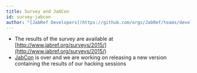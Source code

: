 ```yaml
---
title: Survey and JabCon
id: survey-jabcon
author: "[JabRef Developers](https://github.com/orgs/JabRef/teams/developers)"
---
```


 * The results of the survey are available at [http://www.jabref.org/surveys/2015/](http://www.jabref.org/surveys/2015/)
 * [JabCon](http://jabcon.jabref.org/) is over and we are working on releasing a new version containing the results of our hacking sessions
